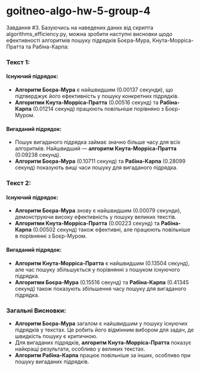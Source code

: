 # goitneo-algo-hw-5-group-4

Завдання #3.
Базуючись на наведених даних від скрипта algorithms_efficiency.py, можна зробити наступні висновки щодо ефективності алгоритмів пошуку підрядків Боєра-Мура, Кнута-Морріса-Пратта та Рабіна-Карпа:

### Текст 1:
#### Існуючий підрядок:
- **Алгоритм Боєра-Мура** є найшвидшим (0.00137 секунди), що підтверджує його ефективність у пошуку конкретних підрядків.
- **Алгоритми Кнута-Морріса-Пратта** (0.00516 секунд) та **Рабіна-Карпа** (0.01214 секунд) працюють повільніше порівняно з Боєр-Муром.

#### Вигаданий підрядок:
- Пошук вигаданого підрядка займає значно більше часу для всіх алгоритмів. Найшвидший — **алгоритм Кнута-Морріса-Пратта** (0.09238 секунд).
- **Алгоритм Боєра-Мура** (0.10711 секунд) та **Рабіна-Карпа** (0.28099 секунд) показують вищі часи пошуку для вигаданого підрядка.

### Текст 2:
#### Існуючий підрядок:
- **Алгоритм Боєра-Мура** знову є найшвидшим (0.00079 секунди), демонструючи високу ефективність у пошуку великих текстів.
- **Алгоритми Кнута-Морріса-Пратта** (0.00223 секунд) та **Рабіна-Карпа** (0.00502 секунд) також ефективні, але працюють повільніше в порівнянні з Боєр-Муром.

#### Вигаданий підрядок:
- **Алгоритм Кнута-Морріса-Пратта** є найшвидшим (0.13504 секунд), але час пошуку збільшується у порівнянні з пошуком існуючого підрядка.
- **Алгоритми Боєра-Мура** (0.15516 секунд) та **Рабіна-Карпа** (0.41345 секунд) також показують збільшення часу пошуку для вигаданого підрядка.

### Загальні Висновки:
- **Алгоритм Боєра-Мура** загалом є найшвидшим у пошуку існуючих підрядків у текстах. Це робить його відмінним вибором для задач, де швидкість пошуку є критичною.
- Для вигаданих підрядків, **алгоритм Кнута-Морріса-Пратта** показує найкращі результати, особливо у великих текстах.
- **Алгоритм Рабіна-Карпа** працює повільніше за інших, особливо при пошуку вигаданих підрядків.
